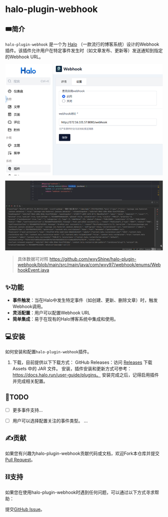 # halo-plugin-webhook

## 🎟️简介

`halo-plugin-webhook` 是一个为 [Halo](https://halo.run/) （一款流行的博客系统）设计的Webhook插件。该插件允许用户在特定事件发生时（如文章发布、更新等）发送通知到指定的Webhook URL。

![img01](images/2023-12-25_16-0759.png "plugin setting")

![img02](images/2023-12-25_16-0734.png "plugin data")


> 具体数据可对照 https://github.com/wxyShine/halo-plugin-webhook/blob/main/src/main/java/com/wxy97/webhook/enums/WebhookEvent.java

## ✨功能

- **事件触发**：当在Halo中发生特定事件（如创建、更新、删除文章）时，触发Webhook调用。
- **灵活配置**：用户可以配置Webhook URL
- **简单集成**：易于在现有的Halo博客系统中集成和使用。

## 💻安装
如何安装和配置`halo-plugin-webhook`插件。


1. 下载，目前提供以下下载方式：
    GitHub Releases：访问 [Releases](https://github.com/wxyShine/halo-plugin-webhook/releases) 下载 Assets 中的 JAR 文件。
安装，插件安装和更新方式可参考：https://docs.halo.run/user-guide/plugins。
安装完成之后，记得启用插件并完成相关配置。


## 📒TODO
- [ ] 更多事件支持...
- [ ] 用户可以选择配置关注的事件类型。
...


## ✍️贡献
如果您有兴趣为halo-plugin-webhook贡献代码或文档，欢迎Fork本仓库并提交[Pull Request](https://github.com/wxyShine/halo-plugin-webhook/pulls)。


## ⛓️支持
如果您在使用halo-plugin-webhook时遇到任何问题，可以通过以下方式寻求帮助：

提交[GitHub Issue](https://github.com/wxyShine/halo-plugin-webhook/issues)。
